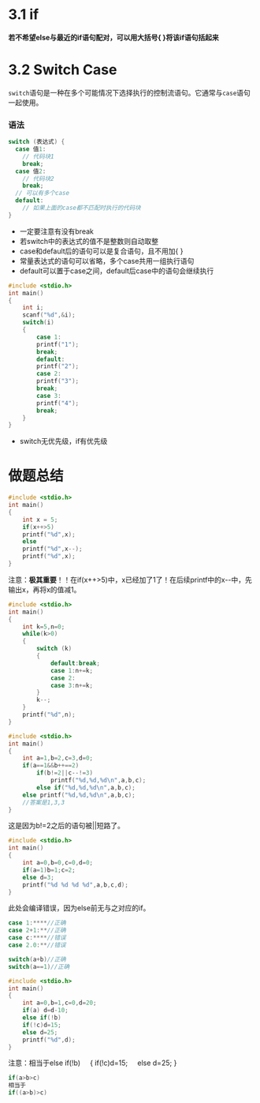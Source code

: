 
# 3.1 if

**若不希望else与最近的if语句配对，可以用大括号{ }将该if语句括起来**

# 3.2 Switch Case 

`switch`语句是一种在多个可能情况下选择执行的控制流语句。它通常与`case`语句一起使用。

### 语法

```c
switch (表达式) {
  case 值1:
    // 代码块1
    break;
  case 值2:
    // 代码块2
    break;
  // 可以有多个case
  default:
    // 如果上面的case都不匹配时执行的代码块
}
```

+ 一定要注意有没有break
+ 若switch中的表达式的值不是整数则自动取整
+ case和default后的语句可以是复合语句，且不用加{ }
+ 常量表达式的语句可以省略，多个case共用一组执行语句
+ default可以置于case之间，default后case中的语句会继续执行
```C
#include <stdio.h>
int main()
{
    int i;
    scanf("%d",&i);
    switch(i)
    {
        case 1:
        printf("1");
        break;
        default:
        printf("2");
        case 2:
        printf("3");
        break;
        case 3:
        printf("4");
        break;
    }
}
```
- switch无优先级，if有优先级

# 做题总结

```C
#include <stdio.h>
int main()
{
    int x = 5;
    if(x++>5)
    printf("%d",x);
    else
    printf("%d",x--);
    printf("%d",x);
}
```
注意：**极其重要**！！在if(x++>5)中，x已经加了1了！在后续printf中的x--中，先输出x，再将x的值减1。

```C
#include <stdio.h>
int main()
{
    int k=5,n=0;
    while(k>0)
    {
        switch (k)
        {
            default:break;
            case 1:n+=k;
            case 2:
            case 3:n+=k;
        }
        k--;
    }
    printf("%d",n);
}
```

```C
#include <stdio.h>
int main()
{
    int a=1,b=2,c=3,d=0;
    if(a==1&&b++==2)
        if(b!=2||c--!=3)
            printf("%d,%d,%d\n",a,b,c);
        else if("%d,%d,%d\n",a,b,c);
    else printf("%d,%d,%d\n",a,b,c);
    //答案是1,3,3
}
```
这是因为b!=2之后的语句被||短路了。

```C
#include <stdio.h>
int main()
{
    int a=0,b=0,c=0,d=0;
    if(a=1)b=1;c=2;
    else d=3;
    printf("%d %d %d %d",a,b,c,d);
}
```
此处会编译错误，因为else前无与之对应的if。
```C
case 1:****//正确
case 2+1:**//正确
case c:****//错误
case 2.0:**//错误

switch(a+b)//正确
switch(a==1)//正确
```

```C
#include <stdio.h>
int main()
{
    int a=0,b=1,c=0,d=20;
    if(a) d=d-10;
    else if(!b)
    if(!c)d=15;
    else d=25;
    printf("%d",d);
}
```
注意：相当于else if(!b)
              { if(!c)d=15;
              else d=25; }

```C
if(a>b>c)
相当于
if((a>b)>c)
```
